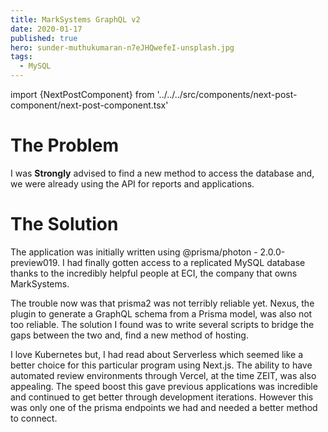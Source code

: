 ```yaml
---
title: MarkSystems GraphQL v2
date: 2020-01-17
published: true
hero: sunder-muthukumaran-n7eJHQwefeI-unsplash.jpg
tags:
  - MySQL
---
```

import {NextPostComponent} from '../../../src/components/next-post-component/next-post-component.tsx'

# The Problem
I was **Strongly** advised to find a new method to access the database and, we were already using the API for reports and applications.


# The Solution

The application was initially written using @prisma/photon - 2.0.0-preview019. I had finally gotten access to a replicated MySQL database thanks to the incredibly helpful people at ECI, the company that owns MarkSystems. 

The trouble now was that prisma2 was not terribly reliable yet. Nexus, the plugin to generate a GraphQL schema from a Prisma model, was also not too reliable. The solution I found was to write several scripts to bridge the gaps between the two and, find a new method of hosting. 


I love Kubernetes but, I had read about Serverless which seemed like a better choice for this particular program using Next.js. The ability to have automated review environments through Vercel, at the time ZEIT, was also appealing.
The speed boost this gave previous applications was incredible and continued to get better through development iterations. However this was only one of the prisma endpoints we had and needed a better method to connect.


<NextPostComponent slug="federated-graphql-api/" />
